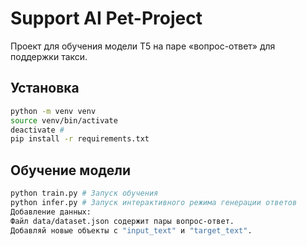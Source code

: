 # Support AI Pet-Project

Проект для обучения модели T5 на паре «вопрос-ответ» для поддержки такси.

## Установка

```bash
python -m venv venv
source venv/bin/activate  
deactivate # 
pip install -r requirements.txt
```


## Обучение модели
```bash
python train.py # Запуск обучения
python infer.py # Запуск интерактивного режима генерации ответов
Добавление данных:
Файл data/dataset.json содержит пары вопрос-ответ.
Добавляй новые объекты с "input_text" и "target_text".
```